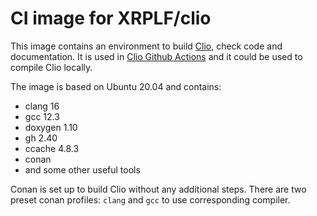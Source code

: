# CI image for XRPLF/clio

This image contains an environment to build [Clio](https://github.com/XRPLF/clio), check code and documentation.
It is used in [Clio Github Actions](https://github.com/XRPLF/clio/actions) and it could be used to compile Clio locally.

The image is based on Ubuntu 20.04 and contains:
- clang 16
- gcc 12.3
- doxygen 1.10
- gh 2.40
- ccache 4.8.3
- conan
- and some other useful tools

Conan is set up to build Clio without any additional steps. There are two preset conan profiles: `clang` and `gcc` to use corresponding compiler.
